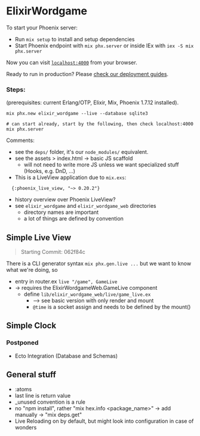 # ElixirWordgame

To start your Phoenix server:

  * Run `mix setup` to install and setup dependencies
  * Start Phoenix endpoint with `mix phx.server` or inside IEx with `iex -S mix phx.server`

Now you can visit [`localhost:4000`](http://localhost:4000) from your browser.

Ready to run in production? Please [check our deployment guides](https://hexdocs.pm/phoenix/deployment.html).



### Steps:
(prerequisites: current Erlang/OTP, Elixir, Mix, Phoenix 1.7.12 installed).
```
mix phx.new elixir_wordgame --live --database sqlite3

# can start already, start by the following, then check localhost:4000
mix phx.server
```

Comments:
* see the `deps/` folder, it's our `node_modules/` equivalent.
* see the assets > index.html -> basic JS scaffold
  * will not need to write more JS unless we want specialized stuff (Hooks, e.g. DnD, ...)
* This is a LiveView application due to `mix.exs`:
```
  {:phoenix_live_view, "~> 0.20.2"}
```
* history overview over Phoenix LiveView?
* see `elixir_wordgame` and `elixir_wordgame_web` directories
  * directory names are important
  * a lot of things are defined by convention

## Simple Live View
> Starting Commit: 062f84c

There is a CLI generator syntax `mix phx.gen.live ...` but we want to know what we're doing, so

* entry in router.ex
`live "/game", GameLive`
* -> requires the ElixirWordgameWeb.GameLive component
  * define `lib/elixir_wordgame_web/live/game_live.ex`
    * --> see basic version with only render and mount
    * `@time` is a socket assign and needs to be defined by the mount()

## Simple Clock





### Postponed
* Ecto Integration (Database and Schemas) 


## General stuff
* :atoms
* last line is return value
* _unused convention is a rule
* no "npm install", rather "mix hex.info <package_name>" -> add manually -> "mix deps.get"
* Live Reloading on by default, but might look into configuration in case of wonders